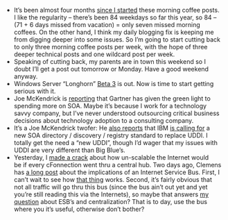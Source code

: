 -   It’s been almost four months [since I
    started](http://devhawk.net/2007/01/02/Morning+Coffee+1.aspx) these
    morning coffee posts. I like the regularity – there’s been 84
    weekdays so far this year, so 84 – (71 + 6 days missed from
    vacation) = only seven missed morning coffees. On the other hand, I
    think my daily blogging fix is keeping me from digging deeper into
    some issues. So I’m going to start cutting back to only three
    morning coffee posts per week, with the hope of three deeper
    technical posts and one wildcard post per week.
-   Speaking of cutting back, my parents are in town this weekend so I
    doubt I’ll get a post out tomorrow or Monday. Have a good weekend
    anyway.
-   Windows Server “Longhorn” [Beta
    3](http://www.microsoft.com/windowsserver/longhorn/default.mspx) is
    out. Now is time to start getting serious with it.
-   Joe McKendrick is
    [reporting](http://blogs.zdnet.com/service-oriented/?p=863) that
    Gartner has given the green light to spending more on SOA. Maybe
    it’s because I work for a technology savvy company, but I’ve never
    understood outsourcing critical business decisions about technology
    adoption to a consulting company.
-   It’s a Joe McKendrick twofer: He [also
    reports](http://blogs.zdnet.com/service-oriented/?p=864) that IBM
    [is calling
    for](http://www.itweek.co.uk/vnunet/news/2188598/ibm-calls-soa-discovery)
    a new SOA directory / discovery / registry standard to replace UDDI.
    I totally get the need a “new UDDI”, though I’d wager that my
    issues with UDDI are very different than Big Blue’s.
-   Yesterday, I [made a
    crack](http://devhawk.net/2007/04/25/Enterprise+Service+Bus+Give+Me+An+Extra+Special+Bitter+Instead.aspx)
    about how un-scalable the Internet would be if every cFonnection
    went thru a central hub. Two days ago, Clemens has [a long
    post](http://blogs.msdn.com/clemensv/archive/2007/04/25/internet-service-bus.aspx)
    about the implications of an Internet Service Bus. First, I can’t
    wait to see how [that thing](http://servicebus.biztalk.net/) works.
    Second, it’s fairly obvious that not all traffic will go thru this
    bus (since the bus ain’t out yet and yet you’re still reading this
    via the Internets), so maybe that answers [my
    question](http://devhawk.net/2007/04/25/Enterprise+Service+Bus+Give+Me+An+Extra+Special+Bitter+Instead.aspx)
    about ESB’s and centralization? That is to day, use the bus where
    you it’s useful, otherwise don’t bother?

